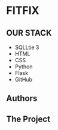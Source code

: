 # FITFIX

## OUR STACK
- SQLLtie 3
- HTML
- CSS
- Python
- Flask
- GitHub
## Authors
## The Project
## 